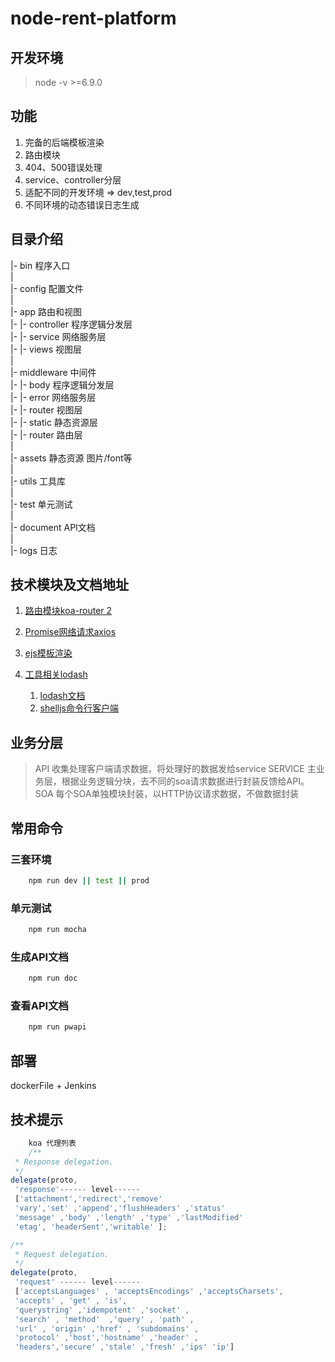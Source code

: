 # node-rent-platform

## 开发环境

> node -v >=6.9.0

## 功能
1. 完备的后端模板渲染
2. 路由模块
3. 404、500错误处理
4. service、controller分层
5. 适配不同的开发环境 => dev,test,prod
6. 不同环境的动态错误日志生成


## 目录介绍
|- bin 程序入口  
|  
|- config 配置文件  
|  
|- app 路由和视图  
|- |- controller 程序逻辑分发层  
|- |- service 网络服务层  
|- |- views 视图层  
|  
|- middleware 中间件  
|- |- body 程序逻辑分发层  
|- |- error 网络服务层  
|- |- router 视图层  
|- |- static 静态资源层  
|- |- router 路由层  
|  
|- assets 静态资源 图片/font等   
|  
|- utils  工具库  
|  
|- test 单元测试  
|  
|- document API文档  
|  
|- logs 日志  

## 技术模块及文档地址
1. [路由模块koa-router 2](https://github.com/alexmingoia/koa-router/tree/master/#module_koa-router--Router+get%7Cput%7Cpost%7Cpatch%7Cdelete)
2. [Promise网络请求axios](https://github.com/mzabriskie/axios)
3. [ejs模板渲染](https://github.com/mde/ejs)
4. [工具相关lodash](https://github.com/lodash/lodash)

    1. [lodash文档](https://lodash.com/docs/4.17.2)
    2. [shelljs命令行客户端](https://github.com/shelljs/shelljs)
    
## 业务分层

> API 收集处理客户端请求数据，将处理好的数据发给service
> SERVICE 主业务层，根据业务逻辑分块，去不同的soa请求数据进行封装反馈给API。
> SOA 每个SOA单独模块封装，以HTTP协议请求数据，不做数据封装

## 常用命令

### 三套环境

```bash
    npm run dev || test || prod
```

### 单元测试

```bash
    npm run mocha
```

### 生成API文档

```bash
    npm run doc
```
### 查看API文档

```bash
    npm run pwapi
```

## 部署

dockerFile + Jenkins

## 技术提示
```js
    koa 代理列表
    /**
 * Response delegation.
 */
delegate(proto, 
 'response'------ level------ 
 ['attachment','redirect','remove' 
 'vary','set' ,'append','flushHeaders' ,'status' 
 'message' ,'body' ,'length' ,'type' ,'lastModified' 
 'etag', 'headerSent','writable' ];

/**
 * Request delegation.
 */
delegate(proto, 
 'request' ------ level------ 
 ['acceptsLanguages' , 'acceptsEncodings' ,'acceptsCharsets',
 'accepts' , 'get' , 'is', 
 'querystring' ,'idempotent' ,'socket' ,
 'search' , 'method'  ,'query' , 'path' ,
 'url' , 'origin' ,'href' , 'subdomains' ,
 'protocol' ,'host','hostname' ,'header' ,
 'headers','secure' ,'stale' ,'fresh' ,'ips' 'ip']

```

